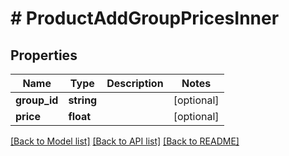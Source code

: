 # # ProductAddGroupPricesInner

## Properties

Name | Type | Description | Notes
------------ | ------------- | ------------- | -------------
**group_id** | **string** |  | [optional]
**price** | **float** |  | [optional]

[[Back to Model list]](../../README.md#models) [[Back to API list]](../../README.md#endpoints) [[Back to README]](../../README.md)
